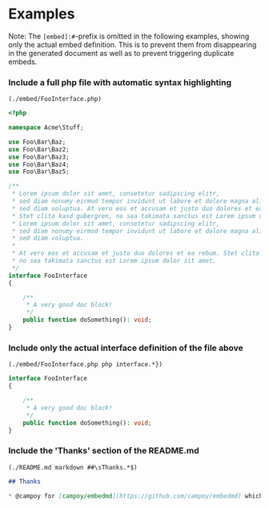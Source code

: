 # Examples

Note: The `[embed]:#`-prefix is omitted in the following examples, showing only the actual embed definition. This is to
prevent them from disappearing in the generated document as well as to prevent triggering duplicate embeds.

### Include a full php file with automatic syntax highlighting

`(./embed/FooInterface.php)`

[embed]:# (./embed/FooInterface.php)

```php
<?php

namespace Acme\Stuff;

use Foo\Bar\Baz;
use Foo\Bar\Baz2;
use Foo\Bar\Baz3;
use Foo\Bar\Baz4;
use Foo\Bar\Baz5;

/**
 * Lorem ipsum dolor sit amet, consetetur sadipscing elitr,
 * sed diam nonumy eirmod tempor invidunt ut labore et dolore magna aliquyam erat,
 * sed diam voluptua. At vero eos et accusam et justo duo dolores et ea rebum.
 * Stet clita kasd gubergren, no sea takimata sanctus est Lorem ipsum dolor sit amet.
 * Lorem ipsum dolor sit amet, consetetur sadipscing elitr,
 * sed diam nonumy eirmod tempor invidunt ut labore et dolore magna aliquyam erat,
 * sed diam voluptua.
 *
 * At vero eos et accusam et justo duo dolores et ea rebum. Stet clita kasd gubergren,
 * no sea takimata sanctus est Lorem ipsum dolor sit amet.
 */
interface FooInterface
{

    /**
     * A very good doc block!
     */
    public function doSomething(): void;
}

```

### Include only the actual interface definition of the file above

`(./embed/FooInterface.php php interface.*})`

[embed]:# (./embed/FooInterface.php php interface.*})

```php
interface FooInterface
{

    /**
     * A very good doc block!
     */
    public function doSomething(): void;
}
```

### Include the 'Thanks' section of the README.md

`(./README.md markdown ##\sThanks.*$)`

[embed]:# (./README.md markdown ##\sThanks.*$)

```markdown
## Thanks

* @campoy for [campoy/embedmd](https://github.com/campoy/embedmd) which was a huge inspiration.

```
